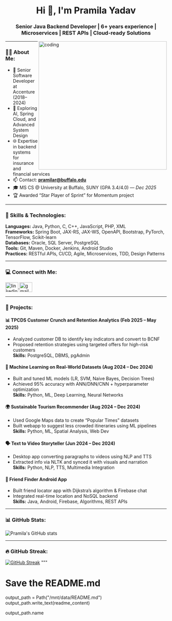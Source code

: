 <h1 align="center">Hi 👋, I'm Pramila Yadav</h1>
<h3 align="center">Senior Java Backend Developer | 6+ years experience | Microservices | REST APIs | Cloud-ready Solutions</h3>

<img align="right" alt="coding" width="400" src="https://user-images.githubusercontent.com/55389276/140866485-8fb1c876-9a8f-4d6a-98dc-08c4981eaf70.gif">

---

### 💁‍♀️ About Me:
- 💼 Senior Software Developer at Accenture (2018–2024)
- 🧠 Exploring AI, Spring Cloud, and Advanced System Design
- 🌐 Expertise in backend systems for insurance and financial services
- 📫 Contact: **pramilar@buffalo.edu**
- 🎓 MS CS @ University at Buffalo, SUNY (GPA 3.4/4.0) — *Dec 2025*
- 🏆 Awarded “Star Player of Sprint” for Momentum project

---

### 🔧 Skills & Technologies:
**Languages:** Java, Python, C, C++, JavaScript, PHP, XML  
**Frameworks:** Spring Boot, JAX-RS, JAX-WS, OpenAPI, Bootstrap, PyTorch, TensorFlow, Scikit-learn  
**Databases:** Oracle, SQL Server, PostgreSQL  
**Tools:** Git, Maven, Docker, Jenkins, Android Studio  
**Practices:** RESTful APIs, CI/CD, Agile, Microservices, TDD, Design Patterns  

---

### 💻 Connect with Me:
<p align="left">
  <a href="https://www.linkedin.com/in/pramila-yadav/" target="blank">
    <img align="center" src="https://raw.githubusercontent.com/rahuldkjain/github-profile-readme-generator/master/src/images/icons/Social/linked-in-alt.svg" alt="linkedin" height="30" width="40" />
  </a>
  <a href="mailto:pramilar@buffalo.edu">
    <img align="center" src="https://cdn-icons-png.flaticon.com/512/732/732200.png" alt="gmail" height="30" width="40" />
  </a>
</p>

---

### 🧠 Projects:

#### 📊 TPCDS Customer Crunch and Retention Analytics (Feb 2025 – May 2025)
- Analyzed customer DB to identify key indicators and convert to BCNF
- Proposed retention strategies using targeted offers for high-risk customers  
**Skills:** PostgreSQL, DBMS, pgAdmin

#### 🤖 Machine Learning on Real-World Datasets (Aug 2024 – Dec 2024)
- Built and tuned ML models (LR, SVM, Naive Bayes, Decision Trees)
- Achieved 95% accuracy with ANN/DNN/CNN + hyperparameter optimization  
**Skills:** Python, ML, Deep Learning, Neural Networks

#### 🌍 Sustainable Tourism Recommender (Aug 2024 – Dec 2024)
- Used Google Maps data to create “Popular Times” datasets
- Built webapp to suggest less crowded itineraries using ML pipelines  
**Skills:** Python, ML, Spatial Analysis, Web Dev

#### 🗣️ Text to Video Storyteller (Jun 2024 – Dec 2024)
- Desktop app converting paragraphs to videos using NLP and TTS
- Extracted info via NLTK and synced it with visuals and narration  
**Skills:** Python, NLP, TTS, Multimedia Integration

#### 📱 Friend Finder Android App
- Built friend locator app with Dijkstra’s algorithm & Firebase chat
- Integrated real-time location and NoSQL backend  
**Skills:** Java, Android, Firebase, Algorithms, REST APIs

---

### 📊 GitHub Stats:
<p align="left">
  <img src="https://github-readme-stats.vercel.app/api?username=pramila-yadav&show_icons=true&theme=tokyonight" alt="Pramila's GitHub stats"/>
</p>

---

### 🔥 GitHub Streak:
[![GitHub Streak](http://github-readme-streak-stats.herokuapp.com?user=pramila-yadav&theme=dark)](https://git.io/streak-stats)
"""

# Save the README.md
output_path = Path("/mnt/data/README.md")
output_path.write_text(readme_content)

output_path.name
